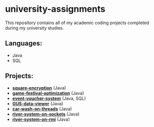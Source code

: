 # university-assignments
This repository contains all of my academic coding projects completed during my university studies. 

## Languages:
- Java
- SQL

## Projects:
- [**square-encryption**](./square-encryption) (Java)
- [**game-festival-optimization**](./game-festival-optimization) (Java)
- [**event-voucher-system**](./event-voucher-system) (Java, SQL)
- [**GUS-data-viewer**](./GUS-data-viewer) (Java)
- [**car-wash-on-threads**](./car-wash-on-threads) (Java)
- [**river-system-on-sockets**](./river-system-on-sockets) (Java)
- [**river-system-on-rmi**](./river-system-on-rmi) (Java)
